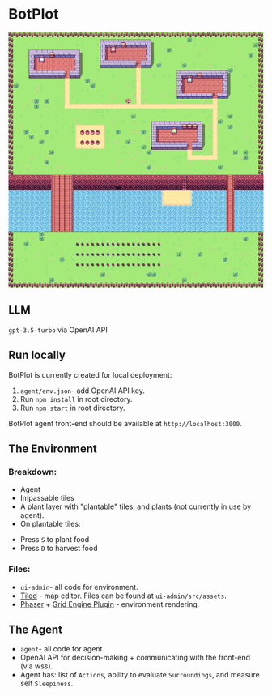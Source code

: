 # BotPlot

![Map of BotPlot](botplot.png)


## LLM 

`gpt-3.5-turbo` via OpenAI API


## Run locally

BotPlot is currently created for local deployment:

1.  `agent/env.json`- add OpenAI API key.  
2. Run `npm install` in root directory.
3. Run `npm start` in root directory.  

BotPlot agent front-end should be available at `http://localhost:3000`.


## The Environment

### Breakdown:
* Agent
* Impassable tiles
* A plant layer with "plantable" tiles, and plants (not currently in use by agent).
* On plantable tiles:
-  Press `S` to plant food 
-  Press `D` to harvest food

### Files:
- `ui-admin`- all code for environment.
- [Tiled](https://www.mapeditor.org/) - map editor. Files can be found at `ui-admin/src/assets`.
- [Phaser](https://phaser.io/) + [Grid Engine Plugin](https://annoraaq.github.io/grid-engine/) - environment rendering.



## The Agent

- `agent`- all code for agent.
- OpenAI API for decision-making + communicating with the front-end (via wss).
- Agent has: list of `Actions`, ability to evaluate `Surroundings`, and measure self `Sleepiness`.




